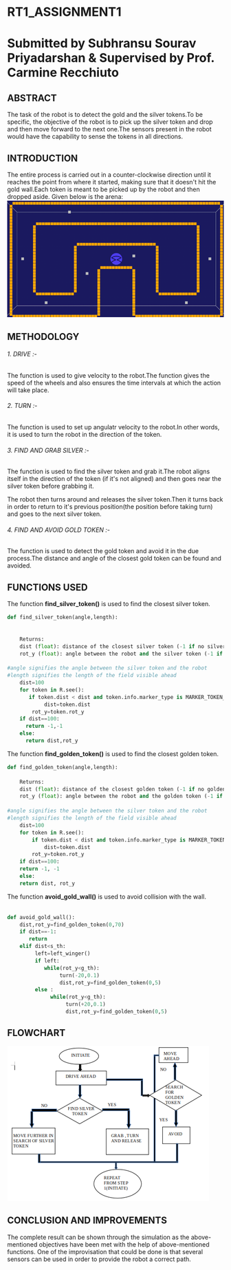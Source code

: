 # RT1_ASSIGNMENT1
# Submitted by Subhransu Sourav Priyadarshan & Supervised by Prof. Carmine Recchiuto
## ABSTRACT

The task of the robot is to detect the gold and the silver tokens.To be specific, the objective of the robot is to pick up the silver token and drop and then move forward to the next one.The sensors present in the robot would have the capability to sense the tokens in all directions.

## INTRODUCTION

The entire process is carried out in a counter-clockwise direction until it reaches the point from where it started, making sure that it doesn't hit the gold wall.Each token is meant to be picked up by the robot and then dropped aside.
Given below is the arena:
![arena](arena.png)

## METHODOLOGY

###### 1. DRIVE :-
        
The function is used to give velocity to the robot.The function gives the speed of the wheels and also ensures the time intervals at which the action will take place.

###### 2. TURN :-

The function is used to set up angulatr velocity to the robot.In other words, it is used to turn the robot in the direction of the token.

###### 3. FIND AND GRAB SILVER :-

The function is used to find the silver token and grab it.The robot aligns itself in the direction of the token (if it's not aligned) and then goes near the silver token before grabbing it.

The robot then turns around and releases the silver token.Then it turns back in order to return to it's previous position(the position before taking turn) and goes to the next silver token.

###### 4. FIND AND AVOID GOLD TOKEN :-

The function is used to detect the gold token and avoid it in the due process.The distance and angle of the closest gold token can be found and avoided.

## FUNCTIONS USED

The function __find_silver_token()__ is used to find the closest silver token.
```python
def find_silver_token(angle,length):
    

    Returns:
	dist (float): distance of the closest silver token (-1 if no silver token is detected)
	rot_y (float): angle between the robot and the silver token (-1 if no silver token is detected)
    
#angle signifies the angle between the silver token and the robot
#length signifies the length of the field visible ahead
    dist=100
    for token in R.see():
       if token.dist < dist and token.info.marker_type is MARKER_TOKEN_SILVER and angle+length>=token.rot_y>=angle-length:
            dist=token.dist
	    rot_y=token.rot_y
    if dist==100:
      return -1,-1
    else:
      return dist,rot_y
```

The function __find_golden_token()__ is used to find the closest golden token.

```python
def find_golden_token(angle,length):
 
    Returns:
	dist (float): distance of the closest golden token (-1 if no golden token is detected)
	rot_y (float): angle between the robot and the golden token (-1 if no golden token is detected)
    
#angle signifies the angle between the silver token and the robot
#length signifies the length of the field visible ahead   
    dist=100
    for token in R.see():
        if token.dist < dist and token.info.marker_type is MARKER_TOKEN_GOLD and  angle+length>=token.rot_y>=angle-length:
            dist=token.dist
	    rot_y=token.rot_y
    if dist==100:
	return -1, -1
    else:
   	return dist, rot_y
```
The function __avoid_gold_wall()__ is used to avoid collision with the wall.

```python

def avoid_gold_wall():
    dist,rot_y=find_golden_token(0,70)
    if dist==-1:
       return
    elif dist<s_th:
         left=left_winger()
         if left:
            while(rot_y<g_th):
                 turn(-20,0.1)
                 dist,rot_y=find_golden_token(0,5)
         else :
              while(rot_y<g_th):
                   turn(+20,0.1)
                   dist,rot_y=find_golden_token(0,5)
```
                   
## FLOWCHART
![flowchart](flowchart1.png)

## CONCLUSION AND IMPROVEMENTS 

The complete result can be shown through the simulation as the above-mentioned objectives have been met with the help of above-mentioned functions.
One of the improvisation that could be done is that several sensors can be used in order to provide the robot a correct path.
